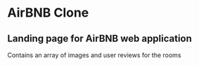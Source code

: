 # AirBNB Clone
## Landing page for AirBNB web application
Contains an array of images and user reviews for the rooms
